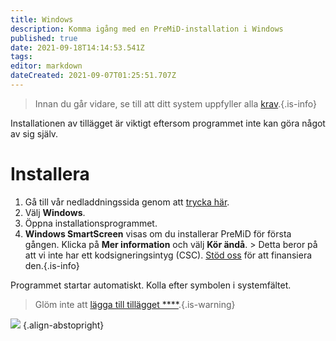 ```yaml
---
title: Windows
description: Komma igång med en PreMiD-installation i Windows
published: true
date: 2021-09-18T14:14:53.541Z
tags:
editor: markdown
dateCreated: 2021-09-07T01:25:51.707Z
---
```


> Innan du går vidare, se till att ditt system uppfyller alla [krav](/install/requirements).{.is-info}

Installationen av tillägget är viktigt eftersom programmet inte kan göra något av sig själv.

# Installera
1. Gå till vår nedladdningssida genom att [trycka här](https://premid.app/downloads).
2. Välj **Windows**.
3. Öppna installationsprogrammet.
4. **Windows SmartScreen** visas om du installerar PreMiD för första gången. Klicka på **Mer information** och välj **Kör ändå**. > Detta beror på att vi inte har ett kodsigneringsintyg (CSC). [Stöd oss](https://www.patreon.com/Timeraa) för att finansiera den.{.is-info}

Programmet startar automatiskt. Kolla efter symbolen i systemfältet.

> Glöm inte att [lägga till tillägget ****](/install).{.is-warning}

![](https://a.icons8.com/djxbtnYm/GBjHDS/svg.svg) {.align-abstopright}